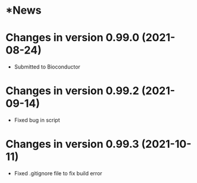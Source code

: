 # *News 

# Changes in version 0.99.0 (2021-08-24)
* Submitted to Bioconductor

# Changes in version 0.99.2 (2021-09-14)
* Fixed bug in script

# Changes in version 0.99.3 (2021-10-11)
* Fixed .gitignore file to fix build error